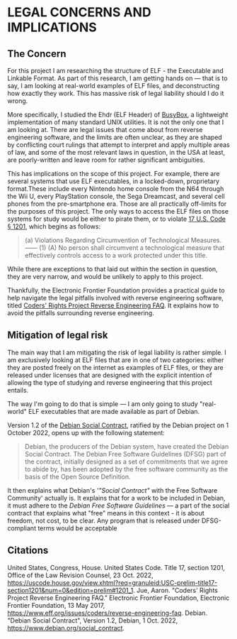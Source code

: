 # LEGAL CONCERNS AND IMPLICATIONS

## The Concern

For this project I am researching the structure of ELF - the Executable and Linkable Format. As part of this research, I am getting hands on — that is to say, I am looking at real-world examples of ELF files, and deconstructing how exactly they work. This has massive risk of legal liability should I do it wrong.

More specifically, I studied the Ehdr (ELF Header) of [BusyBox](https://www.busybox.net/), a lightweight implementation of many standard UNIX utilities. It is not the only one that I am looking at. There are legal issues that come about from reverse engineering software, and the limits are often unclear, as they are shaped by conflicting court rulings that attempt to interpret and apply multiple areas of law, and some of the most relevant laws in question, in the USA at least, are poorly-written and leave room for rather significant ambiguities.

This has implications on the scope of this project. For example, there are several systems that use ELF executables, in a locked-down, proprietary format.These include every Nintendo home console from the N64 through the Wii U, every PlayStation console, the Sega Dreamcast, and several cell phones from the pre-smartphone era. Those are all practically off-limits for the purposes of this project. The only ways to access the ELF files on those systems for study would be either to pirate them, or to violate [17 U.S. Code § 1201](https://uscode.house.gov/view.xhtml?req=granuleid:USC-prelim-title17-section1201&num=0&edition=prelim#1201_1), which begins as follows:

> (a) Violations Regarding Circumvention of Technological Measures.——
>   (1)
>     (A) No person shall circumvent a technological measure that effectively controls access to a work protected under this title.

While there are exceptions to that laid out within the section in question, they are very narrow, and would be unlikely to apply to this project.

Thankfully, the Electronic Frontier Foundation provides a practical guide to help navigate the legal pitfalls involved with reverse engineering software, titled [Coders' Rights Project Reverse Engineering FAQ](https://www.eff.org/issues/coders/reverse-engineering-faq). It explains how to avoid the pitfalls surrounding reverse engineering.

## Mitigation of legal risk

The main way that I am mitigating the risk of legal liability is rather simple. I am exclusively looking at ELF files that are in one of two categories: either they are posted freely on the internet as examples of ELF files, or they are released under licenses that are designed with the explicit intention of allowing the type of studying and reverse engineering that this project entails.

The way I'm going to do that is simple — I am only going to study "real-world" ELF executables that are made available as part of Debian.

Version 1.2 of the [Debian Social Contract](https://www.debian.org/social_contract), ratified by the Debian project on 1 October 2022, opens up with the following statement:

> Debian, the producers of the Debian system, have created the Debian Social Contract. The Debian Free Software Guidelines (DFSG) part of the contract, initially designed as a set of commitments that we agree to abide by, has been adopted by the free software community as the basis of the Open Source Definition.

It then explains what Debian's *'"Social Contract"* with the Free Software Community' actually is. It explains that for a work to be included in Debian, it must adhere to the *Debian Free Software Guidelines* — a part of the social contract that explains what "free" means in this context - it is about freedom, not cost, to be clear. Any program that is released under DFSG-compliant terms would be acceptable

## Citations

  United States, Congress, House. United States Code. Title 17, section 1201, Office of the Law Revision Counsel, 23 Oct. 2022, https://uscode.house.gov/view.xhtml?req=granuleid:USC-prelim-title17-section1201&num=0&edition=prelim#1201_1.
  Jue, Aaron. "Coders' Rights Project Reverse Engineering FAQ." Electronic Frontier Foundation, Electronic Frontier Foundation, 13 May 2017, https://www.eff.org/issues/coders/reverse-engineering-faq.
  Debian. "Debian Social Contract", Version 1.2, Debian, 1 Oct. 2022, https://www.debian.org/social_contract.
